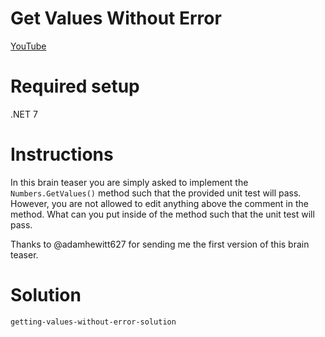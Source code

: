 # Get Values Without Error

[YouTube](https://youtu.be/1ZVeES2zRM8)

# Required setup
.NET 7

# Instructions
In this brain teaser you are simply asked to implement the `Numbers.GetValues()` method such that the provided unit test will pass.
However, you are not allowed to edit anything above the comment in the method. What can you put inside of the method such that the unit test will pass.

Thanks to @adamhewitt627 for sending me the first version of this brain teaser.

# Solution
`getting-values-without-error-solution`
